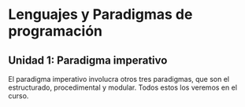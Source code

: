 # Lenguajes y Paradigmas de programación

## Unidad 1: Paradigma imperativo

El paradigma imperativo involucra otros tres paradigmas, que son el estructurado, procedimental y modular. Todos estos los veremos en el curso.
